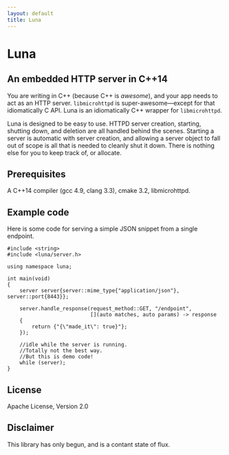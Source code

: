 ```yaml
---
layout: default
title: Luna
---
```


# Luna

## An embedded HTTP server in C++14

You are writing in C++ (because C++ is _awesome_), and your app needs to act as an HTTP server. `libmicrohttpd` is super-awesome—except for that idiomatically C API. Luna is an idiomatically C++ wrapper for `libmicrohttpd`.

Luna is designed to be easy to use. HTTPD server creation, starting, shutting down, and deletion are all handled behind the scenes. Starting a server is automatic with server creation, and allowing a server object to fall out of scope is all that is needed to cleanly shut it down. There is nothing else for you to keep track of, or allocate.

## Prerequisites

A C++14 compiler (gcc 4.9, clang 3.3), cmake 3.2, libmicrohttpd.

## Example code

Here is some code for serving a simple JSON snippet from a single endpoint.

    #include <string>
    #include <luna/server.h>

    using namespace luna;

    int main(void)
    {
        server server{server::mime_type{"application/json"}, server::port{8443}};

        server.handle_response(request_method::GET, "/endpoint",
                               [](auto matches, auto params) -> response
        {
            return {"{\"made_it\": true}"};
        });

        //idle while the server is running.
        //Totally not the best way.
        //But this is demo code!
        while (server);
    }

## License

Apache License, Version 2.0

## Disclaimer

This library has only begun, and is a contant state of flux.